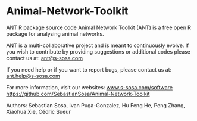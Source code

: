# Animal-Network-Toolkit
ANT R package source code
Animal Network Toolkit (ANT) is a free open R package for analysing animal networks.

ANT is a multi-collaborative project and is meant to continuously evolve. If you wish to contribute by providing suggestions or additional codes please contact us at: ant@s-sosa.com

If you need help or if you want to report bugs, please contact us at: ant.help@s-sosa.com

For more information, visit our websites:
   www.s-sosa.com/software
   https://github.com/SebastianSosa/Animal-Network-Toolkit
   
Authors: Sebastian Sosa, Ivan Puga-Gonzalez, Hu Feng He, Peng Zhang, Xiaohua Xie, Cédric Sueur
